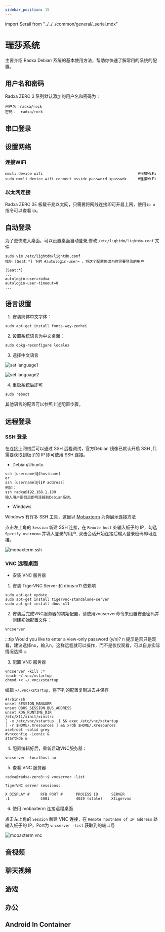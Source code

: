 ```yaml
---
sidebar_position: 15
---
```


import Serail from "../../../common/general/\_serial.mdx"

# 瑞莎系统

主要介绍 Radxa Debian 系统的基本使用方法，帮助你快速了解常用的系统的配置。

## 用户名和密码

Radxa ZERO 3 系列默认添加的用户名和密码为：

```
用户名：radxa/rock
密码：  radxa/rock
```

## 串口登录

<Serail platform="rk" />

## 设置网络

### 连接WiFi

```
nmcli device wifi                                           #扫描WiFi
sudo nmcli device wifi connect <ssid> password <passwd>     #连接WiFi
```

### 以太网连接

Radxa ZERO 3E 板载千兆以太网，只需要将网线连接即可开启上网，使用`ip a `指令可以查看 ip。

## 自动登录

为了更快进入桌面，可以设置桌面自动登录,修改 `/etc/lightdm/lightdm.conf` 文件

```
sudo vim /etc/lightdm/lightdm.conf
找到 [Seat:*] 下的 #autologin-user= ，将这个配置修改为你需要登录的用户

[Seat:*]
...
autologin-user=radxa
autologin-user-timeout=0
...
```

## 语言设置

1. 安装简体中文字体：

```
sudo apt-get install fonts-wqy-zenhei
```

2. 设置系统语言为中文桌面：

```
sudo dpkg-reconfigure locales
```

3. 选择中文语言

![set language1 ](/img/zero/zero3/set-language1.webp)

![set language2 ](/img/zero/zero3/set-language2.webp)

4. 重启系统后即可

```
sudo reboot
```

其他语言的配置可以参照上述配置步骤。

## 远程登录

### SSH 登录

在连接上网络后可以通过 SSH 远程调试，官方Debian 镜像已默认开启 SSH ,只需要获取到板子的 IP 即可使用 SSH 连接。

- Debian/Ubuntu

```
ssh [username]@[hostname]
or
ssh [username]@[IP address]
例如：
ssh radxa@192.168.1.100
输入用户密码后即可连接到Debian系统。
```

- Windows

Windows 有许多 SSH 工具，这里以 [Mobaxterm](https://mobaxterm.mobatek.net/) 为你展示连接方法

点击左上角的 `Session` 新建 SSH 连接，在 `Remote host` 处输入板子的 IP，勾选 `Specify usernema` 并填入登录的用户, 双击会话开始连接后输入登录密码即可连接。

![mobaxterm ssh ](/img/zero/zero3/mobaxterm-ssh.webp)

### VNC 远程桌面

- 安装 VNC 服务器

1. 安装 TigerVNC Server 和 dbus-x11 依赖项

```
sudo apt-get update
sudo apt-get install tigervnc-standalone-server
sudo apt-get install dbus-x11
```

2. 安装后完成VNC服务器的初始配置，请使用vncserver命令来设置安全密码并创建初始配置文件：

```
vncserver
```

:::tip
Would you like to enter a view-only password (y/n)? n 提示是否只是观看，建议选择no，输入n，这样远程就可以操作，而不是仅仅观看，可以自身实际情况选择
:::

3. 配置 VNC 服务器

```
vncserver -kill :*
touch ~/.vnc/xstartup
chmod +x ~/.vnc/xstartup
```

编辑 `~/.vnc/xstartup`，将下列的配置复制进去并保存

```
#!/bin/sh
unset SESSION_MANAGER
unset DBUS_SESSION_BUS_ADDRESS
unset XDG_RUNTIME_DIR
/etc/X11/xinit/xinitrc
[ -x /etc/vnc/xstartup  ] && exec /etc/vnc/xstartup
[ -r $HOME/.Xresources ] && xrdb $HOME/.Xresources
xsetroot -solid grey
#vncconfig -iconic &
startkde &
```

4. 配置编辑好后，重新启动VNC服务器：

```
vncserver -localhost no
```

5. 查看 VNC 服务器

```
radxa@radxa-zero3:~$ vncserver -list

TigerVNC server sessions:

X DISPLAY #     RFB PORT #      PROCESS ID      SERVER
:1              5901            4029 (stale)    Xtigervnc
```

6. 使用 mobaxterm 连接远程桌面

点击左上角的 `Session` 新建 VNC 连接，在 `Remote hostname of IP address` 处输入板子的 IP，Port为 `vncserver -list` 获取到的端口号

![mobaxterm vnc ](/img/zero/zero3/mobaxterm-vnc.webp)

## 音视频

## 聊天视频

## 游戏

## 办公

## Android In Container

